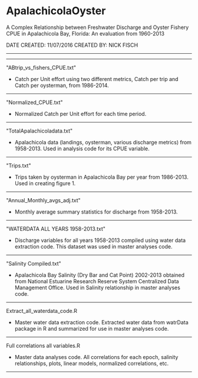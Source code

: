 # ApalachicolaOyster
A Complex Relationship between Freshwater Discharge and Oyster Fishery CPUE in Apalachicola Bay, Florida: An evaluation from 1960-2013

DATE CREATED: 11/07/2016
CREATED BY: NICK FISCH

--------------------------------------------------------------------------------------------------
--------------------------------------------------------------------------------------------------

"ABtrip_vs_fishers_CPUE.txt" 

- Catch per Unit effort using two different metrics, Catch per trip and Catch per oysterman, from 1986-2014. 
----------------------------------------------------------------------------------------------------

"Normalized_CPUE.txt"

- Normalized Catch per Unit effort for each time period.
----------------------------------------------------------------------------------------------------

"TotalApalachicoladata.txt"

- Apalachicola data (landings, oysterman, various discharge metrics) from 1958-2013. Used in analysis code for its CPUE variable.
----------------------------------------------------------------------------------------------------

"Trips.txt"

- Trips taken by oysterman in Apalachicola Bay per year from 1986-2013. Used in creating figure 1. 
----------------------------------------------------------------------------------------------------

"Annual_Monthly_avgs_adj.txt" 

- Monthly average summary statistics for discharge from 1958-2013. 
-----------------------------------------------------------------------------------------------------

"WATERDATA ALL YEARS 1958-2013.txt" 

- Discharge variables for all years 1958-2013 compiled using water data extraction code. This dataset was used in master analyses code. 
-----------------------------------------------------------------------------------------------------

"Salinity Compiled.txt" 

- Apalachicola Bay Salinity (Dry Bar and Cat Point) 2002-2013 obtained from National Estuarine Research Reserve System Centralized Data Management Office. Used in Salinity relationship in master analyses code. 
----------------------------------------------------------------------------------------------------- 

Extract_all_waterdata_code.R 

- Master water data extraction code. Extracted water data from watrData package in R and summarized for use in master analyses code. 
-----------------------------------------------------------------------------------------------------

Full correlations all variables.R 

- Master data analyses code. All correlations for each epoch, salinity relationships, plots, linear models, normalized correlations, etc.
-----------------------------------------------------------------------------------------------------
